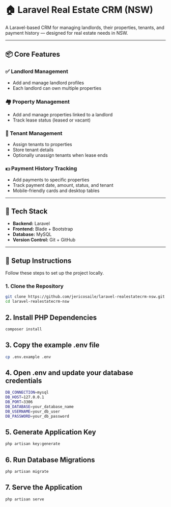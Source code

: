 # 🏠 Laravel Real Estate CRM (NSW)

A Laravel-based CRM for managing landlords, their properties, tenants, and payment history — designed for real estate needs in NSW.

---

## 📦 Core Features

### ✅ Landlord Management
- Add and manage landlord profiles
- Each landlord can own multiple properties

### 🏘️ Property Management
- Add and manage properties linked to a landlord
- Track lease status (leased or vacant)

### 👤 Tenant Management
- Assign tenants to properties
- Store tenant details
- Optionally unassign tenants when lease ends

### 💵 Payment History Tracking
- Add payments to specific properties
- Track payment date, amount, status, and tenant
- Mobile-friendly cards and desktop tables

---

## 🚀 Tech Stack

- **Backend:** Laravel
- **Frontend:** Blade + Bootstrap
- **Database:** MySQL
- **Version Control:** Git + GitHub

---

## 🔧 Setup Instructions

Follow these steps to set up the project locally.

### 1. Clone the Repository

```bash
git clone https://github.com/jericosaile/laravel-realestatecrm-nsw.git
cd laravel-realestatecrm-nsw
```

## 2. Install PHP Dependencies


```bash
composer install
```

## 3. Copy the example .env file


```bash
cp .env.example .env
```

## 4. Open .env and update your database credentials


```bash
DB_CONNECTION=mysql
DB_HOST=127.0.0.1
DB_PORT=3306
DB_DATABASE=your_database_name
DB_USERNAME=your_db_user
DB_PASSWORD=your_db_password
```

## 5. Generate Application Key


```bash
php artisan key:generate
```

## 6. Run Database Migrations


```bash
php artisan migrate
```

## 7. Serve the Application


```bash
php artisan serve
